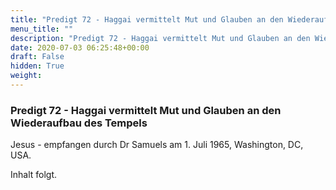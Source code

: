 ```yaml
---
title: "Predigt 72 - Haggai vermittelt Mut und Glauben an den Wiederaufbau des Tempels"
menu_title: ""
description: "Predigt 72 - Haggai vermittelt Mut und Glauben an den Wiederaufbau des Tempels"
date: 2020-07-03 06:25:48+00:00
draft: False
hidden: True
weight:
---
```

### Predigt 72 - Haggai vermittelt Mut und Glauben an den Wiederaufbau des Tempels

Jesus - empfangen durch Dr Samuels am 1. Juli 1965, Washington, DC, USA.

Inhalt folgt.
